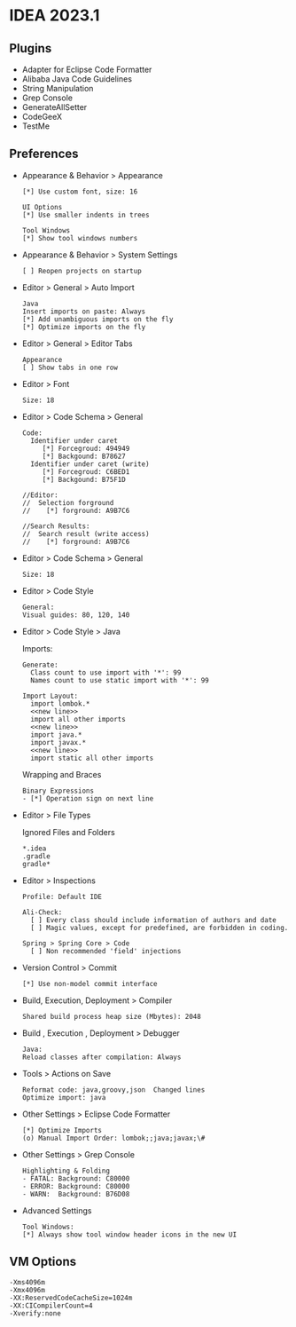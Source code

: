 # IDEA 2023.1

## Plugins

- Adapter for Eclipse Code Formatter
- Alibaba Java Code Guidelines
- String Manipulation
- Grep Console
- GenerateAllSetter
- CodeGeeX
- TestMe

## Preferences

- Appearance & Behavior > Appearance

  ```
  [*] Use custom font, size: 16

  UI Options
  [*] Use smaller indents in trees

  Tool Windows
  [*] Show tool windows numbers
  ```

- Appearance & Behavior > System Settings

  ```
  [ ] Reopen projects on startup
  ```

- Editor > General > Auto Import

  ```
  Java
  Insert imports on paste: Always
  [*] Add unambiguous imports on the fly
  [*] Optimize imports on the fly
  ```

- Editor > General > Editor Tabs

  ```
  Appearance
  [ ] Show tabs in one row
  ```

- Editor > Font

  ```
  Size: 18
  ```

- Editor > Code Schema > General

  ```
  Code:
    Identifier under caret
       [*] Forcegroud: 494949
       [*] Backgound: B78627
    Identifier under caret (write)
       [*] Forcegroud: C6BED1
       [*] Backgound: B75F1D

  //Editor:
  //  Selection forground
  //    [*] forground: A9B7C6

  //Search Results:
  //  Search result (write access)
  //    [*] forground: A9B7C6
  ```

- Editor > Code Schema > General

  ```
  Size: 18
  ```

- Editor > Code Style

  ```
  General:
  Visual guides: 80, 120, 140
  ```

- Editor > Code Style > Java
  
  Imports:
  ```
  Generate:
    Class count to use import with '*': 99
    Names count to use static import with '*': 99
  
  Import Layout:
    import lombok.*
    <<new line>>
    import all other imports
    <<new line>>
    import java.*
    import javax.*
    <<new line>>
    import static all other imports
  ```

  Wrapping and Braces
  ```
  Binary Expressions
  - [*] Operation sign on next line
  ```

- Editor > File Types

  Ignored Files and Folders
  ```
  *.idea
  .gradle
  gradle*
  ```

- Editor > Inspections

  ```
  Profile: Default IDE
  
  Ali-Check:
    [ ] Every class should include information of authors and date
    [ ] Magic values, except for predefined, are forbidden in coding.
  
  Spring > Spring Core > Code
    [ ] Non recommended 'field' injections
  ```

- Version Control > Commit

  ```
  [*] Use non-model commit interface
  ```

- Build, Execution, Deployment > Compiler

  ```
  Shared build process heap size (Mbytes): 2048
  ```

- Build , Execution , Deployment > Debugger

  ```
  Java:
  Reload classes after compilation: Always
  ```

- Tools > Actions on Save

  ```
  Reformat code: java,groovy,json  Changed lines
  Optimize import: java
  ```

- Other Settings > Eclipse Code Formatter

  ```
  [*] Optimize Imports
  (o) Manual Import Order: lombok;;java;javax;\#
  ```

- Other Settings > Grep Console

  ```
  Highlighting & Folding
  - FATAL: Background: C80000
  - ERROR: Background: C80000
  - WARN:  Background: B76D08
  ```

- Advanced Settings

  ```
  Tool Windows:
  [*] Always show tool window header icons in the new UI
  ```

## VM Options

```
-Xms4096m
-Xmx4096m
-XX:ReservedCodeCacheSize=1024m
-XX:CICompilerCount=4
-Xverify:none
```
